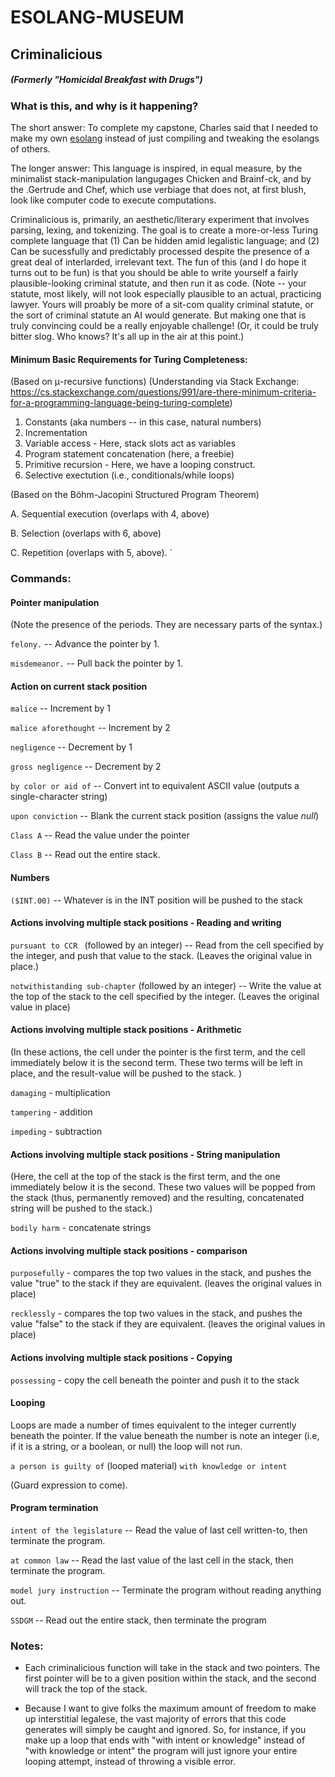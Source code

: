 # ESOLANG-MUSEUM


## Criminalicious

##### (Formerly "Homicidal Breakfast with Drugs")

### What is this, and why is it happening?

The short answer:   To complete my capstone, Charles said that I needed to make my own [esolang](https://esolangs.org/wiki/Main_Page) instead of just compiling and tweaking the esolangs of others.

The longer answer:  This language is inspired, in equal measure, by the minimalist stack-manipulation langugages Chicken and Brainf-ck, and by the .Gertrude and Chef, which use verbiage that does not, at first blush, look like computer code to execute computations.

Criminalicious is, primarily, an aesthetic/literary experiment that involves parsing, lexing, and tokenizing.  The goal is to create a more-or-less Turing complete language that (1) Can be hidden amid legalistic language; and (2) Can be sucessfully and predictably processed despite the presence of a great deal of interlarded, irrelevant text.  The fun of this (and I do hope it turns out to be fun) is that you should be able to write yourself a fairly plausible-looking criminal statute, and then run it as code.  (Note -- your statute, most likely, will not look especially plausible to an actual, practicing lawyer.  Yours will proably be more of a sit-com quality criminal statute, or the sort of criminal statute an AI would generate.  But making one that is truly convincing could be a really enjoyable challenge! (Or, it could be truly bitter slog. Who knows? It's all up in the air at this point.) 

#### Minimum Basic Requirements for Turing Completeness:

(Based on μ-recursive functions)
(Understanding via Stack Exchange: https://cs.stackexchange.com/questions/991/are-there-minimum-criteria-for-a-programming-language-being-turing-complete)

1.  Constants (aka numbers -- in this case, natural numbers)
2.  Incrementation 
3.  Variable access - Here, stack slots act as variables
4.  Program statement concatenation (here, a freebie) 
5.  Primitive recursion - Here, we have a looping construct.
6.  Selective exectution (i.e., conditionals/while loops)

(Based on the Böhm-Jacopini  Structured Program Theorem)

A. Sequential execution (overlaps with 4, above)

B. Selection (overlaps with 6, above) 

C. Repetition (overlaps with 5, above). 
`
### Commands:

#### Pointer manipulation

(Note the presence of the periods.  They are necessary parts of the syntax.)

`felony.`  -- Advance the pointer by 1.

`misdemeanor.` -- Pull back the pointer by 1. 

#### Action on current stack position

`malice` -- Increment by 1

`malice aforethought` -- Increment by 2

`negligence` -- Decrement by 1

`gross negligence` -- Decrement by 2

`by color or aid of` -- Convert int to equivalent ASCII value (outputs a single-character string)

`upon conviction` -- Blank the current stack position (assigns the value _null_)

`Class A` -- Read the value under the pointer

`Class B` -- Read out the entire stack. 

#### Numbers
 
 `($INT.00)` -- Whatever is in the INT position will be pushed to the stack

####  Actions involving multiple stack positions - Reading and writing

`pursuant to CCR ` (followed by an integer) -- Read from the cell specified by the integer, and push that value to the stack.  (Leaves the original value in place.) 

`notwithistanding sub-chapter` (followed by an integer) -- Write the value at the top of the stack to the cell specified by the integer. (Leaves the original value in place) 

#### Actions involving multiple stack positions - Arithmetic

(In these actions, the cell under the pointer is the first term, and the cell immediately below it is the second term. These two terms will be left in place, and the result-value will be pushed to the stack. )

`damaging` - multiplication

`tampering` - addition

`impeding` - subtraction

#### Actions involving multiple stack positions - String manipulation

(Here, the cell at the top of the stack is the first term, and the one immediately below it is the second.  These two values will be popped from the stack (thus, permanently removed) and the resulting, concatenated string will be pushed to the stack.)

`bodily harm` - concatenate strings

#### Actions involving multiple stack positions - comparison

`purposefully` - compares the top two values in the stack, and pushes the value "true" to the stack if they are equivalent. (leaves the original values in place)

`recklessly` - compares the top two values in the stack, and pushes the value "false" to the stack if they are equivalent. (leaves the original values in place)

#### Actions involving multiple stack positions - Copying

`possessing` - copy the cell beneath the pointer and push it to the stack 

#### Looping

Loops are made a number of times equivalent to the integer currently beneath the pointer.  If the value beneath the number is note an integer (i.e, if it is a string, or a boolean, or null) the loop will not run. 

`a person is guilty of` (looped material) `with knowledge or intent` 

(Guard expression to come). 

#### Program termination

`intent of the legislature` -- Read the value of last cell written-to, then terminate the program. 

`at common law` -- Read the last value of the last cell in the stack, then terminate the program. 

`model jury instruction` -- Terminate the program without reading anything out.

`SSDGM` -- Read out the entire stack, then terminate the program

### Notes:

* Each criminalicious function will take in the stack and two pointers.  The first pointer will be to a given position within the stack, and the second will track the top of the stack. 

* Because I want to give folks the maximum amount of freedom to make up interstitial legalese, the vast majority of errors that this code generates will simply be caught and ignored. So, for instance, if you make up a loop that ends with "with intent or knowledge" instead of "with knowledge or intent" the program will just ignore your entire looping attempt, instead of throwing a visible error. 







